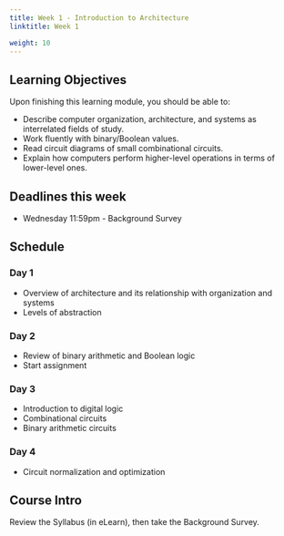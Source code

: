 ```yaml
---
title: Week 1 - Introduction to Architecture
linktitle: Week 1

weight: 10
---
```


## Learning Objectives

Upon finishing this learning module, you should be able to:

* Describe computer organization, architecture, and systems as interrelated fields of study.
* Work fluently with binary/Boolean values.
* Read circuit diagrams of small combinational circuits.
* Explain how computers perform higher-level operations in terms of lower-level ones.

## Deadlines this week

* Wednesday 11:59pm - Background Survey

## Schedule

### Day 1

* Overview of architecture and its relationship with organization and systems
* Levels of abstraction

### Day 2

* Review of binary arithmetic and Boolean logic
* Start assignment

### Day 3

* Introduction to digital logic
* Combinational circuits
* Binary arithmetic circuits

### Day 4

* Circuit normalization and optimization

## Course Intro

Review the Syllabus (in eLearn), then take the Background Survey.
